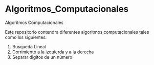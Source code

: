 # Algoritmos_Computacionales
Algoritmos Computacionales 


Este repositorio contendra diferentes algoritmos computacionales tales como los siguientes:
1. Busqueda Lineal
2. Corrimiento a la izquierda y a la derecha
3. Separar digitos de un número

